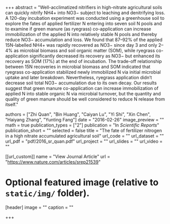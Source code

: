 +++
abstract = "Well-acclimatized nitrifiers in high-nitrate agricultural soils can quickly nitrify NH4+ into NO3− subject to leaching and denitrifying loss. A 120-day incubation experiment was conducted using a greenhouse soil to explore the fates of applied fertilizer N entering into seven soil N pools and to examine if green manure (as ryegrass) co-application can increase immobilization of the applied N into relatively stable N pools and thereby reduce NO3− accumulation and loss. We found that 87–92% of the applied 15N-labelled NH4+ was rapidly recovered as NO3− since day 3 and only 2–4% as microbial biomass and soil organic matter (SOM), while ryegrass co-application significantly decreased its recovery as NO3− but enhanced its recovery as SOM (17%) at the end of incubation. The trade-off relationship between 15N recoveries in microbial biomass and SOM indicated that ryegrass co-application stabilized newly immobilized N via initial microbial uptake and later breakdown. Nevertheless, ryegrass application didn’t decrease soil total NO3− accumulation due to its own decay. Our results suggest that green manure co-application can increase immobilization of applied N into stable organic N via microbial turnover, but the quantity and quality of green manure should be well considered to reduce N release from itself."

authors = ["Zhi Quan", "Bin Huang", "Caiyan Lu", "Yi Shi", "Xin Chen", "Haiyang Zhang", "Yunting Fang"]
date = "2016-02-26"
image_preview = ""
math = true
publication_types = ["2"]
publication = "In *Scientific Reports*"
publication_short = ""
selected = false
title = "The fate of fertilizer nitrogen in a high nitrate accumulated agricultural soil"
url_code = ""
url_dataset = ""
url_pdf = "pdf/2016_sr_quan.pdf"
url_project = ""
url_slides = ""
url_video = ""

[[url_custom]]
name = "View Journal Article"
url = "https://www.nature.com/articles/srep21539"

# Optional featured image (relative to `static/img/` folder).
[header]
image = ""
caption = ""

+++
